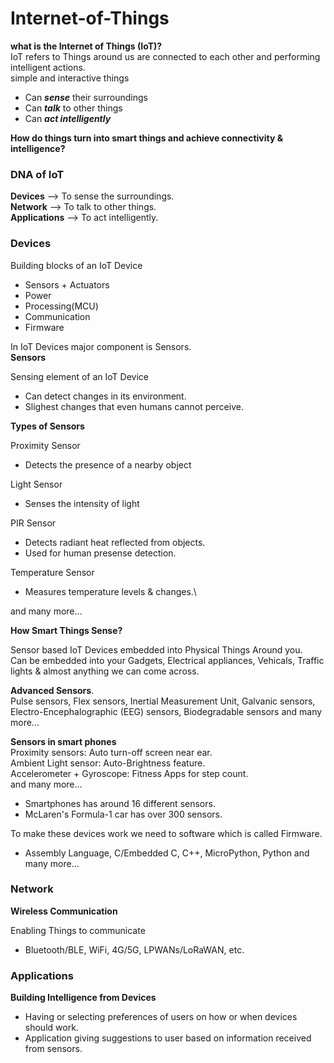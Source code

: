 # Internet-of-Things
**what is the Internet of Things (IoT)?**\
IoT refers to Things around us are connected to each other and performing intelligent actions.\
simple and interactive things
- Can ***sense*** their surroundings
- Can ***talk*** to other things
- Can ***act intelligently***

**How do things turn into smart things and achieve connectivity & intelligence?**
### DNA of IoT
**Devices** --> To sense the surroundings.\
**Network** --> To talk to other things.\
**Applications** --> To act intelligently.

### Devices
Building blocks of an IoT Device
- Sensors + Actuators
- Power
- Processing(MCU)
- Communication
- Firmware

In IoT Devices major component is Sensors.\
**Sensors**

Sensing element of an IoT Device
- Can detect changes in its environment.
- Slighest changes that even humans cannot perceive.

**Types of Sensors**

Proximity Sensor
- Detects the presence of a nearby object

Light Sensor
- Senses the intensity of light

PIR Sensor
- Detects radiant heat reflected from objects.
- Used for human presense detection.

Temperature Sensor
- Measures temperature levels & changes.\

and many more...

**How Smart Things Sense?**

Sensor based IoT Devices embedded into Physical Things Around you.\
Can be embedded into your Gadgets, Electrical appliances, Vehicals, Traffic lights & almost anything we can come across.

**Advanced Sensors**.\
Pulse sensors, Flex sensors, Inertial Measurement Unit, Galvanic sensors, Electro-Encephalographic (EEG) sensors, Biodegradable sensors and many more...

**Sensors in smart phones**\
Proximity sensors: Auto turn-off screen near ear.\
Ambient Light sensor: Auto-Brightness feature.\
Accelerometer + Gyroscope: Fitness Apps for step count.\
and many more...
- Smartphones has around 16 different sensors.
- McLaren's Formula-1 car has over 300 sensors.

To make these devices work we need to software which is called Firmware.
- Assembly Language, C/Embedded C, C++, MicroPython, Python and many more...
### Network
**Wireless Communication**

Enabling Things to communicate
- Bluetooth/BLE, WiFi, 4G/5G, LPWANs/LoRaWAN, etc.

### Applications
**Building Intelligence from Devices**
- Having or selecting preferences of users on how or when devices should work.
- Application giving suggestions to user based on information received from sensors.
